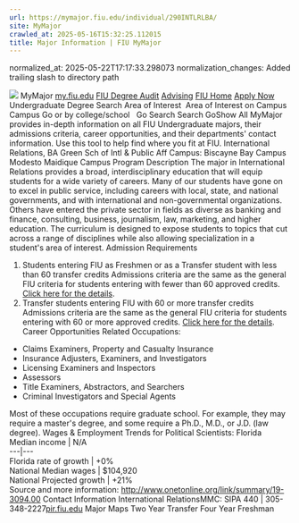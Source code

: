 ```yaml
---
url: https://mymajor.fiu.edu/individual/290INTLRLBA/
site: MyMajor
crawled_at: 2025-05-16T15:32:25.112015
title: Major Information | FIU MyMajor
---
```

normalized_at: 2025-05-22T17:17:33.298073
normalization_changes: Added trailing slash to directory path

![](https://mymajor.fiu.edu/assets/logo-T4VPR2BI.png)
MyMajor
[my.fiu.edu](https://my.fiu.edu/)
[FIU Degree Audit](https://dasa.fiu.edu/all-departments/advising/panther-success-hub/panther-degree-audit/)
[Advising](https://advising.fiu.edu)
[FIU Home](https://www.fiu.edu/)
[Apply Now](https://admissions.fiu.edu/)
Undergraduate Degree Search
Area of Interest
​
Area of Interest
on
Campus
​
Campus
Go
or by college/school
​
​
Go
Search
Search
GoShow All
MyMajor provides in-depth information on all FIU Undergraduate majors, their admissions criteria, career opportunities, and their departments' contact information. Use this tool to help find where you fit at FIU.
International Relations,
BA
Green Sch of Intl & Public Aff
Campus:
Biscayne Bay Campus
Modesto Maidique Campus
Program Description
The major in International Relations provides a broad, interdisciplinary education that will equip students for a wide variety of careers. Many of our students have gone on to excel in public service, including careers with local, state, and national governments, and with international and non-governmental organizations. Others have entered the private sector in fields as diverse as banking and finance, consulting, business, journalism, law, marketing, and higher education. The curriculum is designed to expose students to topics that cut across a range of disciplines while also allowing specialization in a student's area of interest.
Admission Requirements
1. Students entering FIU as Freshmen or as a Transfer student with less than 60 transfer credits
Admissions criteria are the same as the general FIU criteria for students entering with fewer than 60 approved credits. [Click here for the details](http://admissions.fiu.edu/apply/freshman/).
2. Transfer students entering FIU with 60 or more transfer credits
Admissions criteria are the same as the general FIU criteria for students entering with 60 or more approved credits. [Click here for the details](http://admissions.fiu.edu/apply/transfer/).
Career Opportunities
Related Occupations:
  * Claims Examiners, Property and Casualty Insurance
  * Insurance Adjusters, Examiners, and Investigators
  * Licensing Examiners and Inspectors
  * Assessors
  * Title Examiners, Abstractors, and Searchers
  * Criminal Investigators and Special Agents


Most of these occupations require graduate school. For example, they may require a master's degree, and some require a Ph.D., M.D., or J.D. (law degree).
Wages & Employment Trends for Political Scientists:
Florida Median income | N/A  
---|---  
Florida rate of growth | +0%  
National Median wages | $104,920  
National Projected growth | +21%  
Source and more information: <http://www.onetonline.org/link/summary/19-3094.00>
Contact Information
International RelationsMMC: SIPA 440 | 305-348-2227[pir.fiu.edu](https://mymajor.fiu.edu/admin/pir.fiu.edu)
Major Maps
Two Year Transfer
Four Year Freshman
